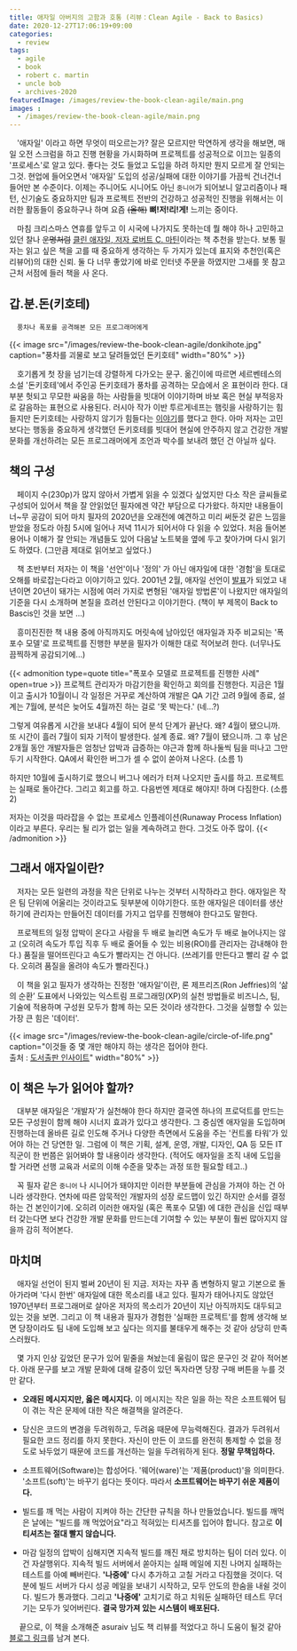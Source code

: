 ```yaml
---
title: 애자일 아버지의 고함과 호통 (리뷰：Clean Agile - Back to Basics)
date: 2020-12-27T17:06:19+09:00
categories:
  - review
tags:
  - agile
  - book
  - robert c. martin
  - uncle bob
  - archives-2020
featuredImage: /images/review-the-book-clean-agile/main.png
images :
  - /images/review-the-book-clean-agile/main.png
---
```


﻿　'애자일' 이라고 하면 무엇이 떠오르는가? 잘은 모르지만 막연하게 생각을 해보면, 매일 오전 스크럼을 하고 진행 현황을 가시화하며 프로젝트를 성공적으로 이끄는 일종의 '프로세스'로 알고 있다. 좋다는 것도 들었고 도입을 하려 하지만 뭔지 모르게 잘 안되는 그것. 현업에 들어오면서 '애자일' 도입의 성공/실패에 대한 이야기를 가끔씩 건너건너 들어만 본 수준이다. 이제는 주니어도 시니어도 아닌 `중니어`가 되어보니 알고리즘이나 패턴, 신기술도 중요하지만 팀과 프로젝트 전반의 건강하고 성공적인 진행을 위해서는 이러한 활동들이 중요하구나 하며 요즘 ~~(올해)~~ **뼈!저!리!게!** 느끼는 중이다.

﻿　마침 크리스마스 연휴를 앞두고 이 시국에 나가지도 못하는데 뭘 해야 하나 고민하고 있던 찰나 ~~운명처럼~~ [클린 애자일, 저자 로버트 C. 마틴](https://book.naver.com/bookdb/book_detail.nhn?bid=17524418)이라는 책 추천을 받는다. 보통 필자는 읽고 싶은 책을 고를 때 중요하게 생각하는 두 가지가 있는데 표지와 추천인(혹은 리뷰어)의 대한 신뢰. 둘 다 너무 좋았기에 바로 인터넷 주문을 하였지만 그새를 못 참고 근처 서점에 들러 책을 사 온다.﻿

## 갑.분.돈(키호테)
　`풍차나 폭포를 공격해본 모든 프로그래머에게`

{{< image src="/images/review-the-book-clean-agile/donkihote.jpg" caption="풍차를 괴물로 보고 달려들었던 돈키호테" width="80%" >}}

﻿　호기롭게 첫 장을 넘기는데 강렬하게 다가오는 문구. 옮긴이에 따르면 세르벤테스의 소설 '돈키호테'에서 주인공 돈키호테가 풍차를 공격하는 모습에서 온 표현이라 한다. 대부분 헛되고 무모한 싸움을 하는 사람들을 빗대어 이야기하며 바보 혹은 현실 부적응자로 갈음하는 표현으로 사용된다. 러시아 작가 이반 투르게네프는 햄릿을 사랑하기는 힘들지만 돈키호테는 사랑하지 않기가 힘들다는 [이야기](https://m.blog.naver.com/leesr2006/220703629450)를 했다고 한다. 아마 저자는 고민보다는 행동을 중요하게 생각했던 돈키호테를 빗대어 현실에 안주하지 않고 건강한 개발 문화를 개선하려는 모든 프로그래머에게 조언과 박수를 보내려 했던 건 아닐까 싶다.﻿

## 책의 구성
﻿　페이지 수(230p)가 많지 않아서 가볍게 읽을 수 있겠다 싶었지만 다소 작은 글씨들로 구성되어 있어서 책을 잘 안읽었던 필자에겐 약간 부담으로 다가왔다. 하지만 내용들이 너\~무 공감이 되어 마치 필자의 2020년을 오래전에 예견하고 미리 써둔것 같은 느낌을 받았을 정도라 아침 5시에 일어나 저녁 11시가 되어서야 다 읽을 수 있었다. 처음 들어본 용어나 이해가 잘 안되는 개념들도 있어 다음날 노트북을 옆에 두고 찾아가며 다시 읽기도 하였다. (그만큼 제대로 읽어보고 싶었다.)

﻿　책 초반부터 저자는 이 책을 '선언'이나 '정의' 가 아닌 애자일에 대한 '경험'을 토대로 오해를 바로잡는다라고 이야기하고 있다. 2001년 2월, 애자일 선언이 [발표](https://agilemanifesto.org/iso/ko/manifesto.html)가 되었고 내년이면 20년이 돼가는 시점에 여러 가지로 변형된 '애자일 방법론'이 나왔지만 애자일의 기준을 다시 소개하며 본질을 흐려선 안된다고 이야기한다. (책이 부 제목이 Back to Bascis인 것을 보면 ...)﻿

﻿　흥미진진한 책 내용 중에 아직까지도 머릿속에 남아있던 애자일과 자주 비교되는 '폭포수 모델'로 프로젝트를 진행한 부분을 필자가 이해한 대로 적어보려 한다. (너무나도 끔찍하게 공감되기에...)

{{< admonition type=quote  title="폭포수 모델로 프로젝트를 진행한 사례" open=true >}}
﻿프로젝트 관리자가 마감기한을 확인하고 회의를 진행한다. 지금은 1월이고 출시가 10월이니 각 일정은 거꾸로 계산하여 개발은 QA 기간 고려 9월에 종료, 설계는 7월에, 분석은 늦어도 4월까진 하는 걸로 '못 박는다.' (네...?)

그렇게 여유롭게 시간을 보내다 4월이 되어 분석 단계가 끝난다. 왜? 4월이 됐으니까. 또 시간이 흘러 7월이 되자 기적이 발생한다. 설계 종료. 왜? 7월이 됐으니까. 그 후 남은 2개월 동안 개발자들은 엄청난 압박과 급증하는 야근과 함께 하나둘씩 팀을 떠나고 그만두기 시작한다. QA에서 확인한 버그가 셀 수 없이 쏟아져 나온다. (소름 1)

하지만 10월에 출시하기로 했으니 버그나 에러가 터져 나오지만 출시를 하고. 프로젝트는 실패로 돌아간다. 그리고 회고를 하고. 다음번엔 제대로 해야지! 하며 다짐한다. (소름 2)

저자는 이것을 따라잡을 수 없는 프로세스 인플레이션(Runaway Process Inflation)이라고 부른다. 우리는 될 리가 없는 일을 계속하려고 한다. 그것도 아주 많이.
{{< /admonition >}}


## 그래서 애자일이란?
﻿　저자는 모든 일련의 과정을 작은 단위로 나누는 것부터 시작하라고 한다. 애자일은 작은 팀 단위에 어울리는 것이라고도 뒷부분에 이야기한다. 또한 애자일은 데이터를 생산하기에 관리자는 만들어진 데이터를 가지고 업무를 진행해야 한다고도 말한다.

　프로젝트의 일정 압박이 온다고 사람을 두 배로 늘리면 속도가 두 배로 늘어나지는 않고 (오히려 속도가 투입 직후 두 배로 줄어들 수 있는 비용(ROI)를 관리자는 감내해야 한다.) 품질을 떨어뜨린다고 속도가 빨라지는 건 아니다. (쓰레기를 만든다고 빨리 갈 수 없다. 오히려 품질을 올려야 속도가 빨라진다.)

﻿　이 책을 읽고 필자가 생각하는 진정한 '애자일'이란, 론 제프리즈(Ron Jeffries)의 ‘삶의 순환’ 도표에서 나와있는 익스트림 프로그래밍(XP)의 실천 방법들로 비즈니스, 팀, 기술에 적용하며 구성원 모두가 함께 하는 모든 것이라 생각한다. 그것을 실행할 수 있는 가장 큰 힘은 '데이터'.

﻿{{< image src="/images/review-the-book-clean-agile/circle-of-life.png" caption="﻿이것들 중 몇 개만 해야지 하는 생각은 접어야 한다.<br>출처 : [도서출판 인사이트](https://blog.insightbook.co.kr/2020/12/03/%e3%80%8a%ed%81%b4%eb%a6%b0-%ec%95%a0%ec%9e%90%ec%9d%bc-%ec%83%88%eb%a1%9c%ec%9a%b4-%ec%84%b8%eb%8c%80%eb%a5%bc-%ec%9c%84%ed%95%9c-%ec%95%a0%ec%9e%90%ec%9d%bc-%ea%b0%80%ec%b9%98%ec%99%80-%ec%8b%a4/)" width="80%" >}}

## 이 책은 누가 읽어야 할까?

　대부분 애자일은 '개발자'가 실천해야 한다 하지만 결국엔 하나의 프로덕트를 만드는 모든 구성원이 함께 해야 시너지 효과가 있다고 생각한다. 그 중심엔 애자일을 도입하며 진행하는데 올바른 길로 인도해 주거나 다양한 측면에서 도움을 주는 '컨트롤 타워'가 있어야 하는 건 당연한 일. 그럼에 이 책은 기획, 설계, 운영, 개발, 디자인, QA 등 모든 IT 직군이 한 번쯤은 읽어봐야 할 내용이라 생각한다. (적어도 애자일을 조직 내에 도입을 할 거라면 선행 교육과 서로의 이해 수준을 맞추는 과정 또한 필요할 테고..)

　꼭 필자 같은 `중니어` 나 시니어가 돼야지만 이러한 부분들에 관심을 가져야 하는 건 아니라 생각한다. 연차에 따른 암묵적인 개발자의 성장 로드맵이 있긴 하지만 순서를 결정하는 건 본인이기에. 오히려 이러한 애자일 (혹은 폭포수 모델) 에 대한 관심을 신입 때부터 갖는다면 보다 건강한 개발 문화를 만드는데 기여할 수 있는 부분이 훨씬 많아지지 않을까 감히 적어본다.

## 마치며
　애자일 선언이 된지 벌써 20년이 된 지금. 저자는 자꾸 좀 변형하지 말고 기본으로 돌아가라며 '다시 한번' 애자일에 대한 목소리를 내고 있다. 필자가 태어나지도 않았던 1970년부터 프로그래머로 살아온 저자의 목소리가 20년이 지난 아직까지도 대두되고 있는 것을 보면. 그리고 이 책 내용과 필자가 경험한 '실패한 프로젝트'를 함께 생각해 보면 당장이라도 팀 내에 도입해 보고 싶다는 의지를 불태우게 해주는 것 같아 상당히 만족스러웠다.

　몇 가지 인상 깊었던 문구가 있어 밑줄을 쳐놨는데 울림이 많은 문구인 것 같아 적어본다. 아래 문구를 보고 개발 문화에 대해 갈증이 있던 독자라면 당장 구매 버튼을 누를 것만 같다.
﻿
- **오래된 메시지지만, 옳은 메시지다.** 이 메시지는 작은 일을 하는 작은 소프트웨어 팀이 겪는 작은 문제에 대한 작은 해결책을 알려준다.

- 당신은 코드의 변경을 두려워하고, 두려움 때문에 무능력해진다. 결과가 두려워서 필요한 코드 정리를 하지 못한다. 자신이 만든 이 코드를 완전히 통제할 수 없을 정도로 놔두었기 때문에 코드를 개선하는 일을 두려워하게 된다. **정말 무책임하다.**

- 소프트웨어(Software)는 합성어다. '웨어(ware)'는 '제품(product)'을 의미한다. '소프트(soft)'는 바꾸기 쉽다는 뜻이다. 따라서 **소프트웨어는 바꾸기 쉬운 제품이다.**

- 빌드를 깨 먹는 사람이 지켜야 하는 간단한 규칙을 하나 만들었습니다. 빌드를 깨먹은 날에는 "빌드를 깨 먹었어요"라고 적혀있는 티셔츠를 입어야 합니다. 참고로 **이 티셔츠는 절대 빨지 않습니다.**

- 마감 일정의 압박이 심해지면 지속적 빌드를 깨진 채로 방치하는 팀이 더러 있다. 이건 자살행위다. 지속적 빌드 서버에서 쏟아지는 실패 메일에 지친 나머지 실패하는 테스트를 아예 빼버린다. **'나중에'** 다시 추가하고 고칠 거라고 다짐했을 것이다. 덕분에 빌드 서버가 다시 성공 메일을 보내기 시작하고, 모두 안도의 한숨을 내쉴 것이다. 빌드가 통과했다. 그리고 **'나중에'** 고치기로 하고 치워둔 실패하던 테스트 무더기는 모두가 잊어버린다. **결국 망가져 있는 시스템이 배포된다.**

﻿
　끝으로, 이 책을 소개해준 asuraiv 님도 책 리뷰를 적었다고 하니 도움이 될것 같아 [블로그 링크](https://asuraiv.tistory.com/18)를 남겨 본다.
